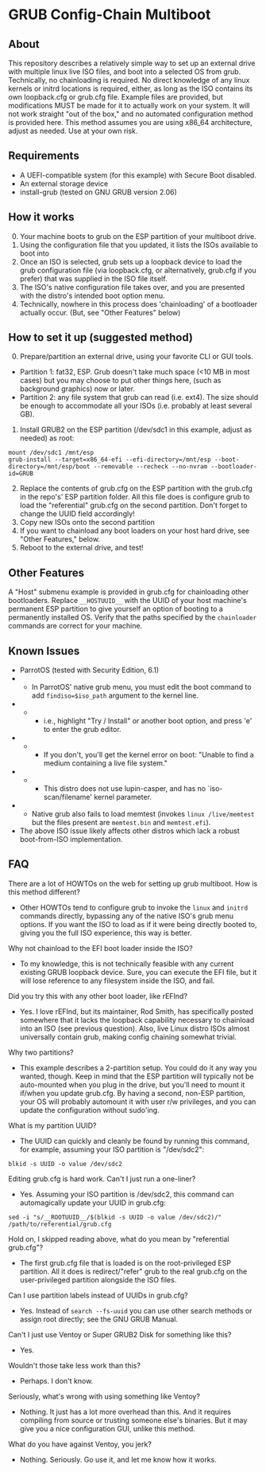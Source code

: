 # GRUB Config-Chain Multiboot

## About

This repository describes a relatively simple way to set up an external drive with multiple linux live ISO files, and boot into a selected OS from grub.  Technically, no chainloading is required.  No direct knowledge of any linux kernels or initrd locations is required, either, as long as the ISO contains its own loopback.cfg or grub.cfg file.  Example files are provided, but modifications MUST be made for it to actually work on your system.  It will not work straight "out of the box," and no automated configuration method is provided here.  This method assumes you are using x86_64 architecture, adjust as needed.  Use at your own risk.

## Requirements

- A UEFI-compatible system (for this example) with Secure Boot disabled.
- An external storage device
- install-grub (tested on GNU GRUB version 2.06)

## How it works

0. Your machine boots to grub on the ESP partition of your multiboot drive.
1. Using the configuration file that you updated, it lists the ISOs available to boot into
2. Once an ISO is selected, grub sets up a loopback device to load the grub configuration file (via loopback.cfg, or alternatively, grub.cfg if you prefer) that was supplied in the ISO file itself.
3. The ISO's native configuration file takes over, and you are presented with the distro's intended boot option menu.
4. Technically, nowhere in this process does 'chainloading' of a bootloader actually occur. (But, see "Other Features" below)

## How to set it up (suggested method)

0. Prepare/partition an external drive, using your favorite CLI or GUI tools.
- Partition 1: fat32, ESP.  Grub doesn't take much space (<10 MB in most cases) but you may choose to put other things here, (such as background graphics) now or later.
- Partition 2: any file system that grub can read (i.e. ext4).  The size should be enough to accommodate all your ISOs (i.e. probably at least several GB).
1. Install GRUB2 on the ESP partition (/dev/sdc1 in this example, adjust as needed) as root:
```
mount /dev/sdc1 /mnt/esp
grub-install --target=x86_64-efi --efi-directory=/mnt/esp --boot-directory=/mnt/esp/boot --removable --recheck --no-nvram --bootloader-id=GRUB
```
2. Replace the contents of grub.cfg on the ESP partition with the grub.cfg in the repo's' ESP partition folder.  All this file does is configure grub to load the "referential" grub.cfg on the second partition.  Don't forget to change the UUID field accordingly!
3. Copy new ISOs onto the second partition
4. If you want to chainload any boot loaders on your host hard drive, see "Other Features," below.
5. Reboot to the external drive, and test!

## Other Features

A "Host" submenu example is provided in grub.cfg for chainloading other bootloaders.  Replace `__HOSTUUID__` with the UUID of your host machine's permanent ESP partition to give yourself an option of booting to a permanently installed OS.  Verify that the paths specified by the `chainloader` commands are correct for your machine.

## Known Issues

- ParrotOS (tested with Security Edition, 6.1)
- - In ParrotOS' native grub menu, you must edit the boot command to add `findiso=$iso_path` argument to the kernel line.
- - - i.e., highlight "Try / Install" or another boot option, and press 'e' to enter the grub editor.
- - - If you don't, you'll get the kernel error on boot: "Unable to find a medium containing a live file system."
- - - This distro does not use lupin-casper, and has no `iso-scan/filename' kernel parameter.
- - Native grub also fails to load memtest (invokes `linux /live/memtest` but the files present are `memtest.bin` and `memtest.efi`).
- The above ISO issue likely affects other distros which lack a robust boot-from-ISO implementation.

## FAQ

There are a lot of HOWTOs on the web for setting up grub multiboot. How is this method different?
- Other HOWTOs tend to configure grub to invoke the `linux` and `initrd` commands directly, bypassing any of the native ISO's grub menu options.  If you want the ISO to load as if it were being directly booted to, giving you the full ISO experience, this way is better.

Why not chainload to the EFI boot loader inside the ISO?
- To my knowledge, this is not technically feasible with any current existing GRUB loopback device.  Sure, you can execute the EFI file, but it will lose reference to any filesystem inside the ISO, and fail.

Did you try this with any other boot loader, like rEFInd?
- Yes. I love rEFInd, but its maintainer, Rod Smith, has specifically posted somewhere that it lacks the loopback capability necessary to chainload into an ISO (see previous question).  Also, live Linux distro ISOs almost universally contain grub, making config chaining somewhat trivial.

Why two partitions?
- This example describes a 2-partition setup. You could do it any way you wanted, though.  Keep in mind that the ESP partition will typically not be auto-mounted when you plug in the drive, but you'll need to mount it if/when you update grub.cfg.  By having a second, non-ESP partition, your OS will probably automount it with user r/w privileges, and you can update the configuration without sudo'ing.

What is my partition UUID?
- The UUID can quickly and cleanly be found by running this command, for example, assuming your ISO partition is "/dev/sdc2":
```
blkid -s UUID -o value /dev/sdc2
```

Editing grub.cfg is hard work. Can't I just run a one-liner?
- Yes.  Assuming your ISO partition is /dev/sdc2, this command can automagically update your UUID in grub.cfg:
```
sed -i "s/__ROOTUUID__/$(blkid -s UUID -o value /dev/sdc2)/" /path/to/referential/grub.cfg
```

Hold on, I skipped reading above, what do you mean by "referential grub.cfg"?
- The first grub.cfg file that is loaded is on the root-privileged ESP partition. All it does is redirect/"refer" grub to the real grub.cfg on the user-privileged partition alongside the ISO files.

Can I use partition labels instead of UUIDs in grub.cfg?
- Yes. Instead of `search --fs-uuid` you can use other search methods or assign root directly; see the GNU GRUB Manual.

Can't I just use Ventoy or Super GRUB2 Disk for something like this?
- Yes.

Wouldn't those take less work than this?
- Perhaps. I don't know.

Seriously, what's wrong with using something like Ventoy?
- Nothing. It just has a lot more overhead than this.  And it requires compiling from source or trusting someone else's binaries.  But it may give you a nice configuration GUI, unlike this method.

What do you have against Ventoy, you jerk?
- Nothing. Seriously. Go use it, and let me know how it works.


